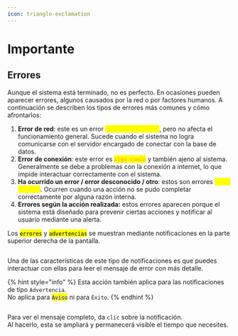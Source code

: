 ```yaml
---
icon: triangle-exclamation
---
```


# Importante

## Errores

Aunque el sistema está terminado, no es perfecto. En ocasiones pueden aparecer errores, algunos causados por la red o por factores humanos. A continuación se describen los tipos de errores más comunes y cómo afrontarlos:

1. **Error de red**: este es un error <mark style="color:yellow;">`un poco más común`</mark>, pero no afecta el funcionamiento general. Sucede cuando el sistema no logra comunicarse con el servidor encargado de conectar con la base de datos.
2. **Error de conexión**: este error es <mark style="color:orange;">`algo común`</mark> y también ajeno al sistema. Generalmente se debe a problemas con la conexión a internet, lo que impide interactuar correctamente con el sistema.
3. **Ha ocurrido un error / error desconocido / otro**: estos son errores <mark style="color:yellow;">`poco comunes`</mark>. Ocurren cuando una acción no se pudo completar correctamente por alguna razón interna.
4. **Errores según la acción realizada:** estos errores aparecen porque el sistema está diseñado para prevenir ciertas acciones y notificar al usuario mediante una alerta.

Los <mark style="color:$danger;">`errores`</mark> y <mark style="color:$warning;">`advertencias`</mark> se muestran mediante notificaciones en la parte superior derecha de la pantalla.

<figure><img src="https://427283098-files.gitbook.io/~/files/v0/b/gitbook-x-prod.appspot.com/o/spaces%2Fc3Xztvbl6hZF1pSc3D5c%2Fuploads%2FLnbhwB22uEMAhcKEfZKL%2FCaptura%20de%20pantalla%202025-10-10%20174233.png?alt=media&#x26;token=a60087e8-95d9-4d70-a3da-17f865f5086e" alt=""><figcaption></figcaption></figure>

Una de las características de este tipo de notificaciones es que puedes interactuar con ellas para leer el mensaje de error con más detalle.

{% hint style="info" %}
Esta acción también aplica para las notificaciones de tipo `Advertencia`.\
No aplica para <mark style="color:blue;">`Aviso`</mark> ni para `Éxito`.
{% endhint %}

<figure><img src="https://427283098-files.gitbook.io/~/files/v0/b/gitbook-x-prod.appspot.com/o/spaces%2Fc3Xztvbl6hZF1pSc3D5c%2Fuploads%2F0ISSlUks4DOWgA5Bav6U%2FCaptura%20de%20pantalla%202025-10-10%20174411.png?alt=media&#x26;token=ad8e871b-1e2f-4ea0-8130-f2a1b59ed561" alt=""><figcaption></figcaption></figure>

Para ver el mensaje completo, da `clic` sobre la notificación.\
Al hacerlo, esta se ampliará y permanecerá visible el tiempo que necesites.
